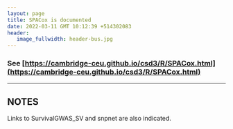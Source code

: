 ```yaml
---
layout: page
title: SPACox is documented
date: 2022-03-11 GMT 10:12:39 +514302083
header:
   image_fullwidth: header-bus.jpg
---
```


### See [https://cambridge-ceu.github.io/csd3/R/SPACox.html](https://cambridge-ceu.github.io/csd3/R/SPACox.html)

<!--more-->

---

## NOTES

Links to SurvivalGWAS_SV and snpnet are also indicated.
